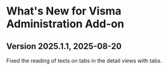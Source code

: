 # What's New for Visma Administration Add-on

## Version 2025.1.1, 2025-08-20
Fixed the reading of texts on tabs in the detail views with tabs.